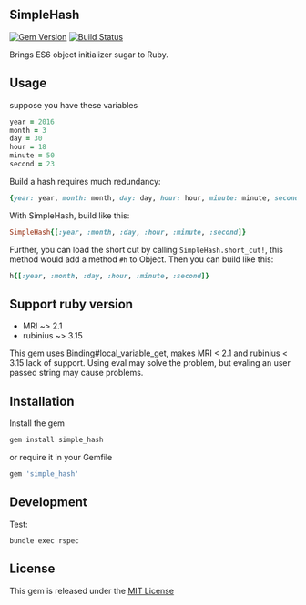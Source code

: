 ## SimpleHash
[![Gem Version](https://badge.fury.io/rb/simple_hash.svg)](https://badge.fury.io/rb/simple_hash)
[![Build Status](https://travis-ci.org/karloku/simple_hash.svg?branch=master)](https://travis-ci.org/karloku/simple_hash)

Brings ES6 object initializer sugar to Ruby.

## Usage

suppose you have these variables
```Ruby
year = 2016
month = 3
day = 30
hour = 18
minute = 50
second = 23
```

Build a hash requires much redundancy:
```Ruby
{year: year, month: month, day: day, hour: hour, minute: minute, second: second}
```

With SimpleHash, build like this:
```Ruby
SimpleHash{[:year, :month, :day, :hour, :minute, :second]}
```

Further, you can load the short cut by calling ```SimpleHash.short_cut!```, this method would add a method ```#h``` to Object.
Then you can build like this:
```Ruby
h{[:year, :month, :day, :hour, :minute, :second]}
```

## Support ruby version

+ MRI ~> 2.1
+ rubinius ~> 3.15

This gem uses Binding#local_variable_get, makes MRI < 2.1 and rubinius < 3.15 lack of support.
Using eval may solve the problem, but evaling an user passed string may cause problems.

## Installation

Install the gem
```sh
gem install simple_hash
```
or require it in your Gemfile
```Ruby
gem 'simple_hash'
```

## Development

Test:
```
bundle exec rspec
```

## License

This gem is released under the [MIT License](MIT-LICENSE)

